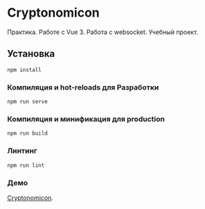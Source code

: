 # Cryptonomicon

Практика. Работе с Vue 3. Работа с websocket. Учебный проект.

## Установка
```
npm install
```

### Компиляция и hot-reloads для Разработки
```
npm run serve
```

### Компиляция и минификация для production
```
npm run build
```

### Линтинг
```
npm run lint
```

### Демо
[Cryptonomicon](https://cli.vuejs.org/config/).
